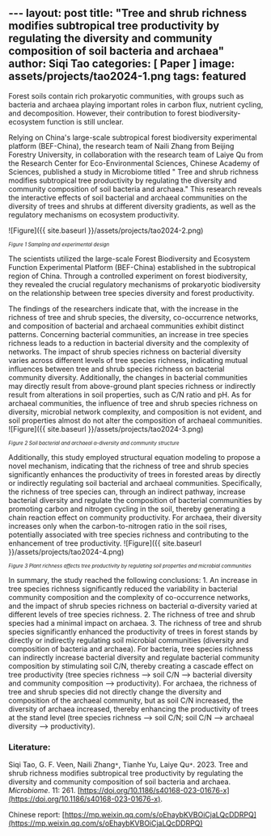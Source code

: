 ﻿﻿---
layout: post
title:  "Tree and shrub richness modifies subtropical tree productivity by regulating the diversity and community composition of soil bacteria and archaea"
author: Siqi Tao
categories: [ Paper ]
image: assets/projects/tao2024-1.png
tags: featured
---

Forest soils contain rich prokaryotic communities, with groups such as bacteria and archaea playing important roles in carbon flux, nutrient cycling, and decomposition. However, their contribution to forest biodiversity-ecosystem function is still unclear.

Relying on China's large-scale subtropical forest biodiversity experimental platform (BEF-China), the research team of Naili Zhang from Beijing Forestry University, in collaboration with the research team of Laiye Qu from the Research Center for Eco-Environmental Sciences, Chinese Academy of Sciences, published a study in Microbiome titled " Tree and shrub richness modifies subtropical tree productivity by regulating the diversity and community composition of soil bacteria and archaea." This research reveals the interactive effects of soil bacterial and archaeal communities on the diversity of trees and shrubs at different diversity gradients, as well as the regulatory mechanisms on ecosystem productivity.

![Figure]({{ site.baseurl }}/assets/projects/tao2024-2.png)
<p style='text-align: justify;' ><span style="font-style: italic; font-size:70%">Figure 1 Sampling and experimental design
</span></p>
The scientists utilized the large-scale Forest Biodiversity and Ecosystem Function Experimental Platform (BEF-China) established in the subtropical region of China. Through a controlled experiment on forest biodiversity, they revealed the crucial regulatory mechanisms of prokaryotic biodiversity on the relationship between tree species diversity and forest productivity.

The findings of the researchers indicate that, with the increase in the richness of tree and shrub species, the diversity, co-occurrence networks, and composition of bacterial and archaeal communities exhibit distinct patterns. Concerning bacterial communities, an increase in tree species richness leads to a reduction in bacterial diversity and the complexity of networks. The impact of shrub species richness on bacterial diversity varies across different levels of tree species richness, indicating mutual influences between tree and shrub species richness on bacterial community diversity. Additionally, the changes in bacterial communities may directly result from above-ground plant species richness or indirectly result from alterations in soil properties, such as C/N ratio and pH. As for archaeal communities, the influence of tree and shrub species richness on diversity, microbial network complexity, and composition is not evident, and soil properties almost do not alter the composition of archaeal communities.
![Figure]({{ site.baseurl }}/assets/projects/tao2024-3.png)
<p style='text-align: justify;' ><span style="font-style: italic; font-size:70%">Figure 2 Soil bacterial and archaeal α-diversity and community structure
</span></p>
Additionally, this study employed structural equation modeling to propose a novel mechanism, indicating that the richness of tree and shrub species significantly enhances the productivity of trees in forested areas by directly or indirectly regulating soil bacterial and archaeal communities. Specifically, the richness of tree species can, through an indirect pathway, increase bacterial diversity and regulate the composition of bacterial communities by promoting carbon and nitrogen cycling in the soil, thereby generating a chain reaction effect on community productivity. For archaea, their diversity increases only when the carbon-to-nitrogen ratio in the soil rises, potentially associated with tree species richness and contributing to the enhancement of tree productivity. 
![Figure]({{ site.baseurl }}/assets/projects/tao2024-4.png)
<p style='text-align: justify;' ><span style="font-style: italic; font-size:70%">Figure 3 Plant richness affects tree productivity by regulating soil properties and microbial communities
</span></p>
In summary, the study reached the following conclusions:
1. An increase in tree species richness significantly reduced the variability in bacterial community composition and the complexity of co-occurrence networks, and the impact of shrub species richness on bacterial α-diversity varied at different levels of tree species richness.
2. The richness of tree and shrub species had a minimal impact on archaea.
3. The richness of tree and shrub species significantly enhanced the productivity of trees in forest stands by directly or indirectly regulating soil microbial communities (diversity and composition of bacteria and archaea). For bacteria, tree species richness can indirectly increase bacterial diversity and regulate bacterial community composition by stimulating soil C/N, thereby creating a cascade effect on tree productivity (tree species richness --> soil C/N --> bacterial diversity and community composition --> productivity). For archaea, the richness of tree and shrub species did not directly change the diversity and composition of the archaeal community, but as soil C/N increased, the diversity of archaea increased, thereby enhancing the productivity of trees at the stand level (tree species richness --> soil C/N; soil C/N --> archaeal diversity --> productivity).

### Literature:
Siqi Tao, G. F. Veen, Naili Zhang<code>&ast;</code>, Tianhe Yu, Laiye Qu<code>&ast;</code>. 2023. Tree and shrub richness modifies subtropical tree productivity by regulating the diversity and community composition of soil bacteria and archaea. *Microbiome*. 11: 261. [https://doi.org/10.1186/s40168-023-01676-x](https://doi.org/10.1186/s40168-023-01676-x). 

Chinese report: [https://mp.weixin.qq.com/s/oEhaybKVBOiCjaLQcDDRPQ](https://mp.weixin.qq.com/s/oEhaybKVBOiCjaLQcDDRPQ)
